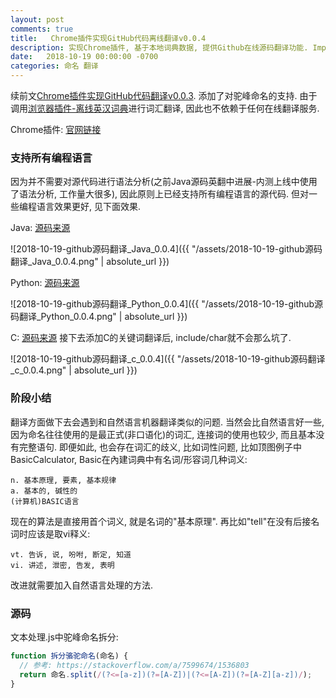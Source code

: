 ```yaml
---
layout: post
comments: true
title:   Chrome插件实现GitHub代码离线翻译v0.0.4
description: 实现Chrome插件, 基于本地词典数据, 提供Github在线源码翻译功能. Implement a Chrome extension to translate English source code to Chinese on Github pages.
date:   2018-10-19 00:00:00 -0700
categories: 命名 翻译
---
```


续前文[Chrome插件实现GitHub代码翻译v0.0.3](https://zhuanlan.zhihu.com/p/47071729). 添加了对驼峰命名的支持. 由于调用[浏览器插件-离线英汉词典](https://zhuanlan.zhihu.com/p/46640311)进行词汇翻译, 因此也不依赖于任何在线翻译服务.

Chrome插件: [官网链接](https://chrome.google.com/webstore/detail/github代码翻译/inicknfojohdbgekdffgcdfiheflpnbh/)
### 支持所有编程语言

因为并不需要对源代码进行语法分析(之前Java源码英翻中进展-内测上线中使用了语法分析, 工作量大很多), 因此原则上已经支持所有编程语言的源代码. 但对一些编程语言效果更好, 见下面效果.

Java: [源码来源](https://github.com/shekhargulati/java8-the-missing-tutorial/blob/master/code/src/main/java/com/shekhargulati/java8_tutorial/ch01/BasicCalculator.java)

![2018-10-19-github源码翻译_Java_0.0.4]({{ "/assets/2018-10-19-github源码翻译_Java_0.0.4.png" | absolute_url }})

Python: [源码来源](https://github.com/swaroopch/byte-of-python/blob/master/programs/oop_subclass.py)

![2018-10-19-github源码翻译_Python_0.0.4]({{ "/assets/2018-10-19-github源码翻译_Python_0.0.4.png" | absolute_url }})

C: [源码来源](https://github.com/kion-dgl/DashGL-GTK-Astroids-Tutorial/blob/master/01_Open_a_Window/main.c) 接下去添加C的关键词翻译后, include/char就不会那么坑了.

![2018-10-19-github源码翻译_c_0.0.4]({{ "/assets/2018-10-19-github源码翻译_c_0.0.4.png" | absolute_url }})

### 阶段小结

翻译方面做下去会遇到和自然语言机器翻译类似的问题. 当然会比自然语言好一些, 因为命名往往使用的是最正式(非口语化)的词汇, 连接词的使用也较少, 而且基本没有完整语句. 即便如此, 也会存在词汇的歧义, 比如词性问题, 比如顶图例子中BasicCalculator, Basic在內建词典中有名词/形容词几种词义:
```
n. 基本原理, 要素, 基本规律
a. 基本的, 碱性的
(计算机)BASIC语言
```
现在的算法是直接用首个词义, 就是名词的"基本原理". 再比如"tell"在没有后接名词时应该是取vi释义:
```
vt. 告诉, 说, 吩咐, 断定, 知道
vi. 讲述, 泄密, 告发, 表明
```
改进就需要加入自然语言处理的方法.
### 源码

文本处理.js中驼峰命名拆分:
```javascript
function 拆分骆驼命名(命名) {
  // 参考: https://stackoverflow.com/a/7599674/1536803
  return 命名.split(/(?<=[a-z])(?=[A-Z])|(?<=[A-Z])(?=[A-Z][a-z])/);
}
```